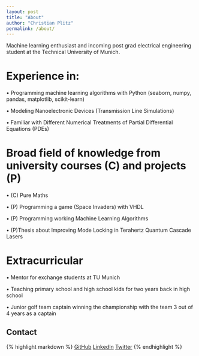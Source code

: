 ```yaml
---
layout: post
title: "About"
author: "Christian Plitz"
permalink: /about/
---
```


Machine learning enthusiast and incoming post grad electrical engineering student at the Technical University of Munich. 

# Experience in: 

• Programming machine learning algorithms with Python (seaborn, numpy, pandas, matplotlib, scikit-learn)

• Modeling Nanoelectronic Devices (Transmission Line Simulations)

• Familiar with Different Numerical Treatments of Partial Differential Equations (PDEs)


# Broad field of knowledge from university courses (C) and projects (P)

• (C) Pure Maths 

• (P) Programming a game (Space Invaders) with VHDL

• (P) Programming working Machine Learning Algorithms

• (P)Thesis about Improving Mode Locking in Terahertz Quantum Cascade Lasers 


# Extracurricular

• Mentor for exchange students at TU Munich

• Teaching primary school and high school kids for two years back in high school

• Junior golf team captain winning the championship with the team 3 out of 4 years as a captain

## Contact

{% highlight markdown %}
[GitHub](https://github.com/chrischris96/)
[LinkedIn](https://www.linkedin.com/in/christian-plitz-303180101/)
[Twitter](https://twitter.com/ChristianPlitz)
{% endhighlight %}

